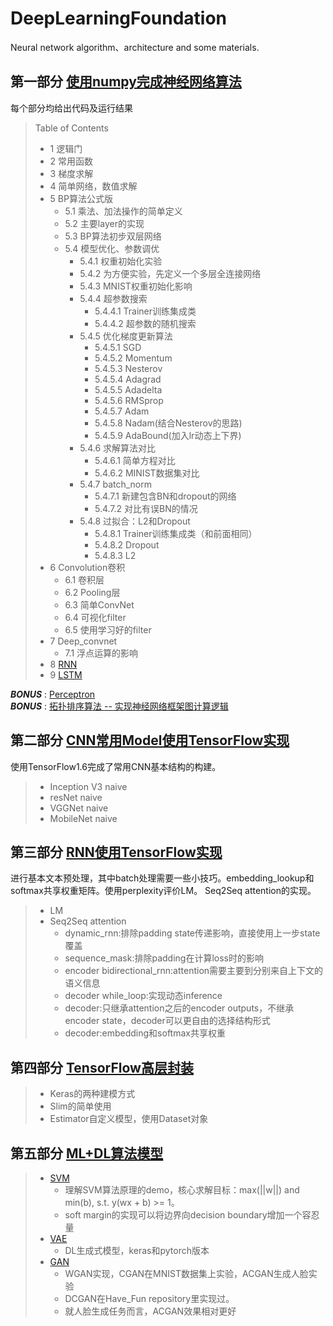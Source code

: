 # DeepLearningFoundation
Neural network algorithm、architecture and some materials.

## 第一部分 [使用numpy完成神经网络算法](NeuralNetwork.ipynb)
每个部分均给出代码及运行结果
> Table of Contents
> - 1  逻辑门
> - 2  常用函数
> - 3  梯度求解
> - 4  简单网络，数值求解
> - 5  BP算法公式版
>      - 5.1  乘法、加法操作的简单定义
>      - 5.2  主要layer的实现
>      - 5.3  BP算法初步双层网络
>      - 5.4  模型优化、参数调优
>        - 5.4.1  权重初始化实验
>        - 5.4.2  为方便实验，先定义一个多层全连接网络
>        - 5.4.3  MNIST权重初始化影响
>        - 5.4.4  超参数搜索
>           - 5.4.4.1  Trainer训练集成类
>           - 5.4.4.2  超参数的随机搜索
>        - 5.4.5  优化梯度更新算法
>           - 5.4.5.1  SGD
>           - 5.4.5.2  Momentum
>           - 5.4.5.3  Nesterov
>           - 5.4.5.4  Adagrad
>           - 5.4.5.5  Adadelta
>           - 5.4.5.6  RMSprop
>           - 5.4.5.7  Adam
>           - 5.4.5.8  Nadam(结合Nesterov的思路)
>           - 5.4.5.9  AdaBound(加入lr动态上下界)
>        - 5.4.6  求解算法对比
>           - 5.4.6.1  简单方程对比
>           - 5.4.6.2  MINIST数据集对比
>        - 5.4.7  batch_norm
>           - 5.4.7.1  新建包含BN和dropout的网络
>           - 5.4.7.2  对比有误BN的情况
>        - 5.4.8  过拟合：L2和Dropout
>           - 5.4.8.1  Trainer训练集成类（和前面相同）
>           - 5.4.8.2  Dropout
>           - 5.4.8.3  L2
> - 6  Convolution卷积
>      - 6.1  卷积层
>      - 6.2  Pooling层
>      - 6.3  简单ConvNet
>      - 6.4  可视化filter
>      - 6.5  使用学习好的filter
> - 7  Deep_convnet
>      - 7.1  浮点运算的影响
> - 8  [RNN](RNN-LSTM.ipynb)
> - 9  [LSTM](RNN-LSTM.ipynb)

**_BONUS_** : [Perceptron](Perceptron.ipynb)  
**_BONUS_** : [拓扑排序算法 -- 实现神经网络框架图计算逻辑](build_NN.ipynb)

## 第二部分 [CNN常用Model使用TensorFlow实现](CNN_model_tensorflow/)
使用TensorFlow1.6完成了常用CNN基本结构的构建。
> - Inception V3 naive
> - resNet naive
> - VGGNet naive
> - MobileNet naive

## 第三部分 [RNN使用TensorFlow实现](RNN_tensorflow/)
进行基本文本预处理，其中batch处理需要一些小技巧。embedding_lookup和softmax共享权重矩阵。使用perplexity评价LM。
Seq2Seq attention的实现。
> - LM
> - Seq2Seq attention
>   - dynamic_rnn:排除padding state传递影响，直接使用上一步state覆盖
>   - sequence_mask:排除padding在计算loss时的影响
>   - encoder bidirectional_rnn:attention需要主要到分别来自上下文的语义信息
>   - decoder while_loop:实现动态inference
>   - decoder:只继承attention之后的encoder outputs，不继承encoder state，decoder可以更自由的选择结构形式
>   - decoder:embedding和softmax共享权重

## 第四部分 [TensorFlow高层封装](TF_tools/)
> - Keras的两种建模方式
> - Slim的简单使用
> - Estimator自定义模型，使用Dataset对象

## 第五部分 [ML+DL算法模型](ML_Algorithm/)
> - [SVM](ML_Algorithm/SVM.py)
>   - 理解SVM算法原理的demo，核心求解目标：max(||w||) and min(b), s.t. y(wx + b) >= 1。
>   - soft margin的实现可以将边界向decision boundary增加一个容忍量
> - [VAE](VAE/)
>   - DL生成式模型，keras和pytorch版本
> - [GAN](GAN/)
>   - WGAN实现，CGAN在MNIST数据集上实验，ACGAN生成人脸实验
>   - DCGAN在Have_Fun repository里实现过。
>   - 就人脸生成任务而言，ACGAN效果相对更好

